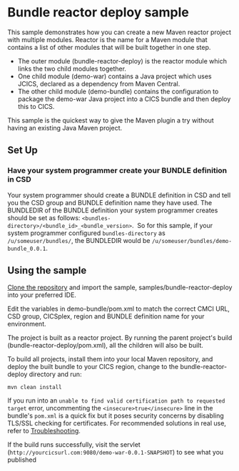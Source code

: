 # Bundle reactor deploy sample
This sample demonstrates how you can create a new Maven reactor project with multiple modules. Reactor is the name for a Maven module that contains a list of other modules that will be built together in one step.

- The outer module (bundle-reactor-deploy) is the reactor module which links the two child modules together.
- One child module (demo-war) contains a Java project which uses JCICS, declared as a dependency from Maven Central.
- The other child module (demo-bundle) contains the configuration to package the demo-war Java project into a CICS bundle and then deploy this to CICS.

This sample is the quickest way to give the Maven plugin a try without having an existing Java Maven project.

## Set Up
### Have your system programmer create your BUNDLE definition in CSD
Your system programmer should create a BUNDLE definition in CSD and tell you the CSD group and BUNDLE definition name they have used.
The BUNDLEDIR of the BUNDLE definition your system programmer creates should be set as follows: `<bundles-directory>/<bundle_id>_<bundle_version>`.  So for this sample, if your system programmer configured `bundles-directory` as `/u/someuser/bundles/`, the BUNDLEDIR would be `/u/someuser/bundles/demo-bundle_0.0.1`.

## Using the sample
[Clone the repository](https://github.com/IBM/cics-bundle-maven.git) and import the sample, samples/bundle-reactor-deploy into your preferred IDE.

Edit the variables in demo-bundle/pom.xml to match the correct CMCI URL, CSD group, CICSplex, region and BUNDLE definition name for your environment.

The project is built as a reactor project. By running the parent project's build (bundle-reactor-deploy/pom.xml), all the children will also be built.

To build all projects, install them into your local Maven repository, and deploy the built bundle to your CICS region, change to the bundle-reactor-deploy directory and run:

```
mvn clean install
```

If you run into an `unable to find valid certification path to requested target` error, uncommenting the `<insecure>true</insecure>` line in the bundle's `pom.xml` is a quick fix but it poses security concerns by disabling TLS/SSL checking for certificates. For recommended solutions in real use, refer to [Troubleshooting](https://github.com/IBM/cics-bundle-maven#troubleshooting). 

If the build runs successfully, visit the servlet (`http://yourcicsurl.com:9080/demo-war-0.0.1-SNAPSHOT`) to see what you published
